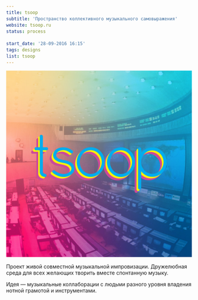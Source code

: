```yaml
---
title: tsoop
subtitle: 'Пространство коллективного музыкального самовыражения'
website: tsoop.ru
status: process

start_date: '28-09-2016 16:15'
tags: designs
list: tsoop
---
```


![](./tsoop-room.jpg)

Проект живой совместной музыкальной импровизации. Дружелюбная среда для всех желающих творить вместе спонтанную музыку.

Идея — музыкальные коллаборации с людьми разного уровня владения нотной грамотой и инструментами.
